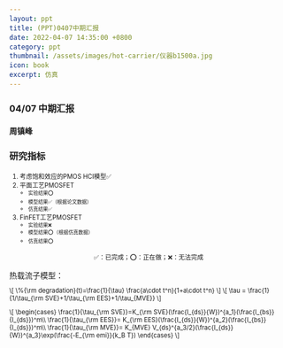 ```yaml
---
layout: ppt
title: (PPT)0407中期汇报
date: 2022-04-07 14:35:00 +0800
category: ppt
thumbnail: /assets/images/hot-carrier/仪器b1500a.jpg
icon: book
excerpt: 仿真
---
```



<style>
    .twocolumn {
      display: grid;
      grid-template-columns: 1fr 1fr;
      grid-gap: 10px;
      text-align: center;
    }
    p {
      font-size: 80%;
      text-align: left;
    }
    table, ul, ol {
      font-size: 80%;
    }
</style>

<div class="reveal">
  <div class="slides">
    <!-- 标题 -->
    <section>
      <h3>04/07 中期汇报</h3>
      <h4>周镇峰</h4>
    </section>
    <!-- 目录 -->
    <section>
      <h3>研究指标</h3>
      <ol>
        <li>考虑饱和效应的PMOS HCI模型✅</li>
        <li>
        平面工艺PMOSFET
            <ul>
                <li>实验结果⭕</li>
                <li>模型结果✅（根据论文数据）</li>
                <li>仿真结果✅</li>
            </ul>
        </li>
        <li>
        FinFET工艺PMOSFET
            <ul>
                <li>实验结果❌</li>
                <li>模型结果⭕（根据仿真数据）</li>
                <li>仿真结果⭕</li>
            </ul>
        </li>
      </ol>
      <p style="text-align: center;">✅：已完成；⭕：正在做；❌：无法完成</p>
    </section>
    <!-- 模型验证 -->
    <section>
        <section>
            热载流子模型：
            <div class="">
                <div>
                <p>
                \[
                    \%{\rm degradation}(t)=\frac{1}{\tau} \frac{a\cdot t^n}{1+a\cdot t^n}
                \]
                \[
                    \tau = \frac{1}{1/\tau_{\rm SVE}+1/\tau_{\rm EES}+1/\tau_{MVE}}
                \]
                </p>
                </div>
                <div>
                <p>
                \[
                    \begin{cases}
                    \frac{1}{\tau_{\rm SVE}}=K_{\rm SVE}(\frac{I_{ds}}{W})^{a_1}(\frac{I_{bs}}{I_{ds}})^m\\
                    \frac{1}{\tau_{\rm EES}}= K_{\rm EES}(\frac{I_{ds}}{W})^{a_2}(\frac{I_{bs}}{I_{ds}})^m\\
                    \frac{1}{\tau_{\rm MVE}}= K_{MVE} V_{ds}^{a_3/2}(\frac{I_{ds}}{W})^{a_3}\exp(\frac{-E_{\rm emi}}{k_B T})
                    \end{cases}
                \]
                </p>
                </div>
            </div>
        </section>
        <section data-markdown>
            <script type="text/template">
            根据论文，取 $a_1=1$，$a_2=3$，$a_3=12$，拟合得到

|$V_{ds}$|$K_{\rm SVE}'$|$K_{\rm EES}'$|$K_{\rm MVE}'$|R-square|
|--------|--------------|-----|--------|--------|
|-2|-0.434|3.778e+06|2.857e+34|0.988|
|-1.8|0.008001|1.014e+05|3.32e+34|0.9998|
|-1.6|-0.1872|9.232e+05|2.063e+34|0.9993|
|-1.4|-0.0821|4.531e+05|1.622e+33|0.9264|
|-1.21|-0.09683|2.977e+05|3.424e+33|0.9645|
            </script>
        </section>
        <section>
            <p>拟合效果如图所示：（\(1/\tau\) vs \(|I_{ds}/W|\)）</p>
            <div style="display:flex;flex-wrap:wrap;">
            <img src="/assets/images/hot-carrier/40nm_isat_1_div_tau_fit_-2V.jpg" style="width: 33%"/>
            <img src="/assets/images/hot-carrier/40nm_isat_1_div_tau_fit_-1.8V.jpg" style="width: 33%"/>
            <img src="/assets/images/hot-carrier/40nm_isat_1_div_tau_fit_-1.6V.jpg" style="width: 33%"/>
            <img src="/assets/images/hot-carrier/40nm_isat_1_div_tau_fit_-1.4V.jpg" style="width: 33%"/>
            <img src="/assets/images/hot-carrier/40nm_isat_1_div_tau_fit_-1.21V.jpg" style="width: 33%"/>
            </div>
        </section>
        <section>
            数据来源：
            <blockquote><p><small>
            A. Bravaix, V. Huard, D. Goguenheim and E. Vincent, “Hot-carrier to cold-carrier device lifetime modeling with temperature for low power 40nm Si-bulk NMOS and PMOS FETs,” 2011 International Electron Devices Meeting, 2011, pp. 27.5.1-27.5.4, doi: 10.1109/IEDM.2011.6131625.
            </small></p></blockquote>
        </section>
    </section>
    <section>
        <h3>仿真</h3>
        <div class="twocolumn">
            <div>
            <img src="/assets/images/hot-carrier/0407-100nmPMOS.jpg" width="100%">
            </div>
            <div>
            <img src="/assets/images/hot-carrier/0407-仿真.jpg" width="100%"/>
            </div>
        </div>
        
    </section>
    <section>
        <p>下两周安排：仿真、实验</p>
    </section>
    <section>
      <p>谢谢聆听</p>
    </section>
  </div>
</div>